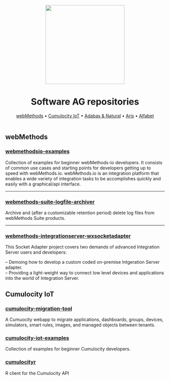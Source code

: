 <p align="center">
<img src="https://www.softwareag.com/corporate/images/SAGHeaderLogo_tcm389-160517.png" width="250px"></br>
</p>

<h1 align="center">
   Software AG repositories
</h1>
 
<p align="center">
  <a href="#webMethods">webMethods</a> &bull;
  <a href="#Cumulocity-IoT">Cumulocity IoT</a> &bull;
  <a href="#">Adabas & Natural</a> &bull;
  <a href="#">Aris</a> &bull;
  <a href="#">Alfabet</a>
  <br><br>
</p>

## webMethods


### [webmethodsio-examples](https://github.com/SoftwareAG/webmethodsio-examples)

Collection of examples for beginner webMethods-io developers. It consists of common use cases and starting points for developers getting up to speed with webMethods.io. webMethods.io is an integration platform that enables a wide variety of integration tasks to be accomplishes quickly and easily with a graphical/api interface.

---

### [webmethods-suite-logfile-archiver](https://github.com/SoftwareAG/webmethods-suite-logfile-archiver)

Archive and (after a customizable retention period) delete log files from webMethods Suite products.

---

### [webmethods-integrationserver-wxsocketadapter](https://github.com/SoftwareAG/webmethods-integrationserver-wxsocketadapter)

This Socket Adapter project covers two demands of advanced Integration Server users and developers:

 &ndash; Demoing how to develop a custom coded on-premise Intgeration Server adapter.<br/>
 &ndash; Providing a light-weight way to connect low level devices and applications into the world of Integration Server.
 

## Cumulocity IoT

### [cumulocity-migration-tool](https://github.com/SoftwareAG/cumulocity-migration-tool)

A Cumuocity webapp to migrate applications, dashboards, groups, devices, simulators, smart rules, images, and managed objects between tenants.


### [cumulocity-iot-examples](https://github.com/SoftwareAG/cumulocity-iot-examples)

Collection of examples for beginner Cumulocity developers.


### [cumulocityr](https://github.com/SoftwareAG/cumulocityr)

R client for the Cumulocity API 

